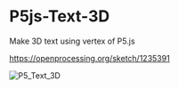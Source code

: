 # P5js-Text-3D
Make 3D text using vertex of P5.js

https://openprocessing.org/sketch/1235391

![P5_Text_3D](https://user-images.githubusercontent.com/79373845/119105009-e1e90d00-ba57-11eb-932d-13b6ac5014bc.gif)
